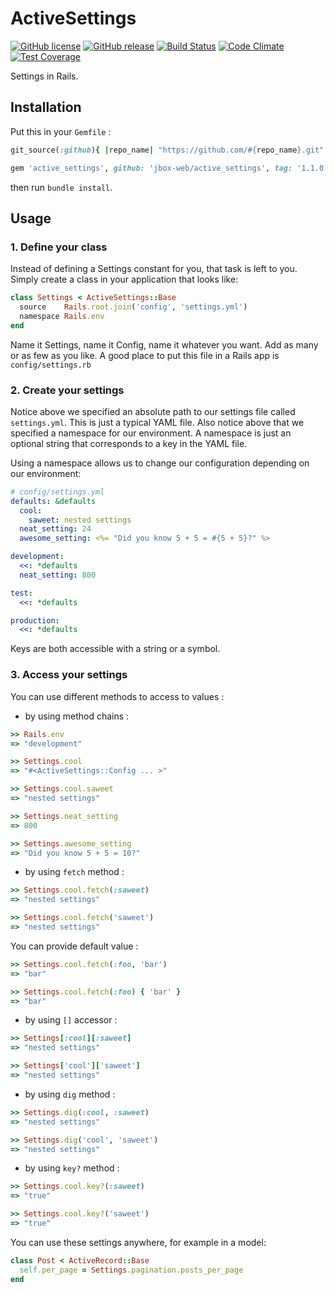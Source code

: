 # ActiveSettings

[![GitHub license](https://img.shields.io/github/license/jbox-web/active_settings.svg)](https://github.com/jbox-web/active_settings/blob/master/LICENSE)
[![GitHub release](https://img.shields.io/github/release/jbox-web/active_settings.svg)](https://github.com/jbox-web/active_settings/releases/latest)
[![Build Status](https://travis-ci.com/jbox-web/active_settings.svg?branch=master)](https://travis-ci.com/jbox-web/active_settings)
[![Code Climate](https://codeclimate.com/github/jbox-web/active_settings/badges/gpa.svg)](https://codeclimate.com/github/jbox-web/active_settings)
[![Test Coverage](https://codeclimate.com/github/jbox-web/active_settings/badges/coverage.svg)](https://codeclimate.com/github/jbox-web/active_settings/coverage)

Settings in Rails.

## Installation

Put this in your `Gemfile` :

```ruby
git_source(:github){ |repo_name| "https://github.com/#{repo_name}.git" }

gem 'active_settings', github: 'jbox-web/active_settings', tag: '1.1.0'
```

then run `bundle install`.


## Usage

### 1. Define your class

Instead of defining a Settings constant for you, that task is left to you. Simply create a class in your application
that looks like:

```ruby
class Settings < ActiveSettings::Base
  source    Rails.root.join('config', 'settings.yml')
  namespace Rails.env
end
```

Name it Settings, name it Config, name it whatever you want. Add as many or as few as you like. A good place to put
this file in a Rails app is `config/settings.rb`


### 2. Create your settings

Notice above we specified an absolute path to our settings file called `settings.yml`. This is just a typical YAML file.
Also notice above that we specified a namespace for our environment.  A namespace is just an optional string that corresponds
to a key in the YAML file.

Using a namespace allows us to change our configuration depending on our environment:

```yaml
# config/settings.yml
defaults: &defaults
  cool:
    saweet: nested settings
  neat_setting: 24
  awesome_setting: <%= "Did you know 5 + 5 = #{5 + 5}?" %>

development:
  <<: *defaults
  neat_setting: 800

test:
  <<: *defaults

production:
  <<: *defaults
```

Keys are both accessible with a string or a symbol.


### 3. Access your settings

You can use different methods to access to values :

* by using method chains :

```ruby
>> Rails.env
=> "development"

>> Settings.cool
=> "#<ActiveSettings::Config ... >"

>> Settings.cool.saweet
=> "nested settings"

>> Settings.neat_setting
=> 800

>> Settings.awesome_setting
=> "Did you know 5 + 5 = 10?"
```

* by using `fetch` method :

```ruby
>> Settings.cool.fetch(:saweet)
=> "nested settings"

>> Settings.cool.fetch('saweet')
=> "nested settings"
```

You can provide default value :

```ruby
>> Settings.cool.fetch(:foo, 'bar')
=> "bar"

>> Settings.cool.fetch(:foo) { 'bar' }
=> "bar"
```

* by using `[]` accessor :

```ruby
>> Settings[:cool][:saweet]
=> "nested settings"

>> Settings['cool']['saweet']
=> "nested settings"
```

* by using `dig` method :

```ruby
>> Settings.dig(:cool, :saweet)
=> "nested settings"

>> Settings.dig('cool', 'saweet')
=> "nested settings"
```

* by using `key?` method :

```ruby
>> Settings.cool.key?(:saweet)
=> "true"

>> Settings.cool.key?('saweet')
=> "true"
```

You can use these settings anywhere, for example in a model:

```ruby
class Post < ActiveRecord::Base
  self.per_page = Settings.pagination.posts_per_page
end
```

